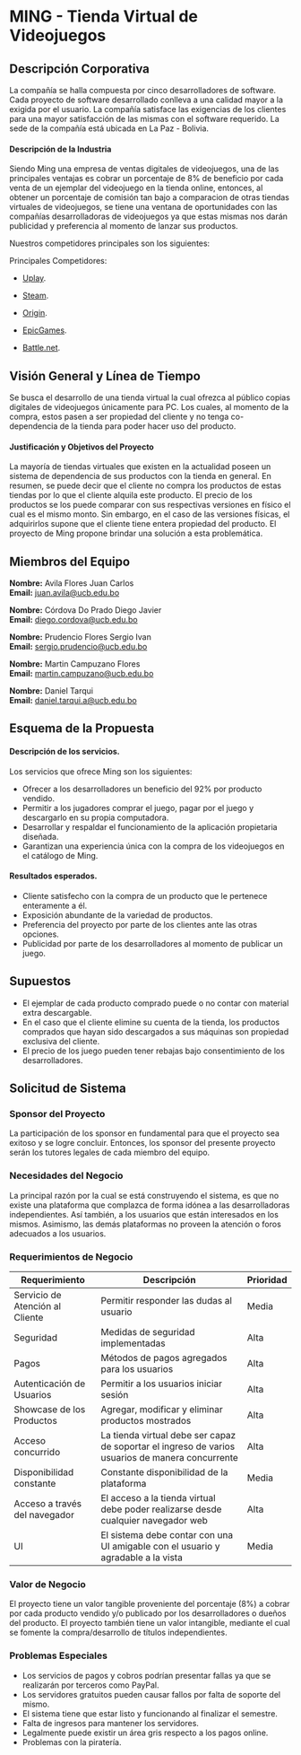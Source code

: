 # MING - Tienda Virtual de Videojuegos
## Descripción Corporativa 

La compañía se halla compuesta por cinco desarrolladores de software. Cada proyecto de software desarrollado conlleva a una calidad mayor a la exigida por el usuario. La compañía satisface las exigencias de los clientes para una mayor satisfacción de las mismas con el software requerido. La sede de la compañía está ubicada en La Paz - Bolivia.

#### Descripción de la Industria

Siendo Ming una empresa de ventas digitales de videojuegos, una de las principales ventajas es cobrar un porcentaje de 8% de beneficio por cada venta de un ejemplar del videojuego en la tienda online, entonces, al obtener un porcentaje de comisión tan bajo a comparacion de otras tiendas virtuales de videojuegos, se tiene una ventana de oportunidades con las compañías desarrolladoras de videojuegos ya que estas mismas nos darán publicidad  y preferencia al momento de lanzar sus productos. 

Nuestros competidores principales son los siguientes:

Principales Competidores:


  * [Uplay](https://uplay.ubisoft.com/ "Uplay's Homepage").

  * [Steam](https://store.steampowered.com/ "Steam's Homepage").

  * [Origin](https://www.origin.com/mex/en-us/store "Origin's Homepage").

  * [EpicGames](https://www.epicgames.com/site/en-US/home  "EpicGames's Homepage").

  * [Battle.net](https://www.blizzard.com/en-us/?ref=other  "Blizzard’s Homepage").

## Visión General y Línea de Tiempo

Se busca el desarrollo de una tienda virtual la cual ofrezca al público copias digitales de videojuegos únicamente para PC. Los cuales, al momento de la compra, estos pasen a ser propiedad del cliente y no tenga co-dependencia de la tienda para poder hacer uso del producto.


#### Justificación y Objetivos del Proyecto

La mayoría de tiendas virtuales que existen en la actualidad poseen un sistema de dependencia de sus productos con la tienda en general. En resumen, se puede decir que el cliente no compra los productos de estas tiendas por lo que el cliente alquila este producto. El precio de los productos se los puede comparar con sus respectivas versiones en físico el cual es el mismo monto. Sin embargo, en el caso de las versiones físicas,  el adquirirlos supone que el cliente tiene entera propiedad del producto. El proyecto de Ming propone brindar una solución a esta problemática.

## Miembros del Equipo
**Nombre:** Avila Flores Juan Carlos  
**Email:** juan.avila@ucb.edu.bo


**Nombre:** Córdova Do Prado Diego Javier  
**Email:** diego.cordova@ucb.edu.bo


**Nombre:** Prudencio Flores Sergio Ivan  
**Email:** sergio.prudencio@ucb.edu.bo


**Nombre:** Martin Campuzano Flores  
**Email:** martin.campuzano@ucb.edu.bo


**Nombre:** Daniel Tarqui  
**Email:** daniel.tarqui.a@ucb.edu.bo


## Esquema de la Propuesta
#### Descripción de los servicios.

Los servicios que ofrece Ming son los siguientes:

  * Ofrecer a los desarrolladores un beneficio del 92% por producto vendido.
  * Permitir a los jugadores comprar el juego, pagar por el juego y descargarlo en su propia computadora. 
  * Desarrollar y respaldar el funcionamiento de la aplicación propietaria diseñada.
  * Garantizan una experiencia única con la compra de los videojuegos en el catálogo de Ming.

#### Resultados esperados.

  - Cliente satisfecho con la compra de un producto que le pertenece enteramente a él.
  - Exposición abundante de la variedad de productos.
  - Preferencia del proyecto por parte de los clientes ante las otras opciones.
  - Publicidad por parte de los desarrolladores al momento de publicar un juego.

## Supuestos
  - El ejemplar de cada producto comprado puede o no contar con material extra descargable.
  - En el caso que el cliente elimine su cuenta de la tienda, los productos comprados que hayan sido descargados a sus máquinas son propiedad exclusiva del cliente.
  - El precio de los juego pueden tener rebajas bajo consentimiento de los desarrolladores.

## Solicitud de Sistema  

### Sponsor del Proyecto 

La participación de los sponsor en fundamental para que el proyecto sea exitoso y se logre concluir. Entonces, los sponsor del presente proyecto serán los tutores legales de cada miembro del equipo.

### Necesidades del Negocio 

La principal razón por la cual se está construyendo el sistema, es que no existe una plataforma que complazca de forma idónea a las desarrolladoras independientes. Así también, a los usuarios que están interesados en los mismos. Asimismo, las demás plataformas no proveen la atención o foros adecuados a los usuarios. 

### Requerimientos de Negocio

Requerimiento | Descripción | Prioridad
------------ | ------------- | -------------
Servicio de Atención al Cliente | Permitir responder las dudas al usuario | Media
Seguridad | Medidas de seguridad implementadas | Alta
Pagos | Métodos de pagos agregados para los usuarios | Alta
Autenticación de Usuarios | Permitir a los usuarios iniciar sesión  | Alta
Showcase de los Productos | Agregar, modificar y eliminar productos mostrados | Alta
Acceso concurrido | La tienda virtual debe ser capaz de soportar el ingreso de varios usuarios de manera concurrente | Alta
Disponibilidad constante | Constante disponibilidad de la plataforma | Media
Acceso a través del navegador | El acceso a la tienda virtual debe poder realizarse desde cualquier navegador web | Alta 
UI | El sistema debe contar con una UI amigable con el usuario y agradable a la vista | Media


### Valor de Negocio 

El proyecto tiene un valor tangible proveniente del porcentaje (8%) a cobrar por cada producto vendido y/o publicado por los desarrolladores o dueños del producto. El proyecto también tiene un valor intangible, mediante el cual se fomente la compra/desarrollo de títulos independientes. 
 
### Problemas Especiales

* Los servicios de pagos y cobros podrían presentar fallas ya que se realizarán por terceros como PayPal.
* Los servidores gratuitos pueden causar fallos por falta de soporte del mismo.
* El sistema tiene que estar listo y funcionando al finalizar el semestre.
* Falta de ingresos para mantener los servidores.
* Legalmente puede existir un área gris respecto a los pagos online.
* Problemas con la piratería.




